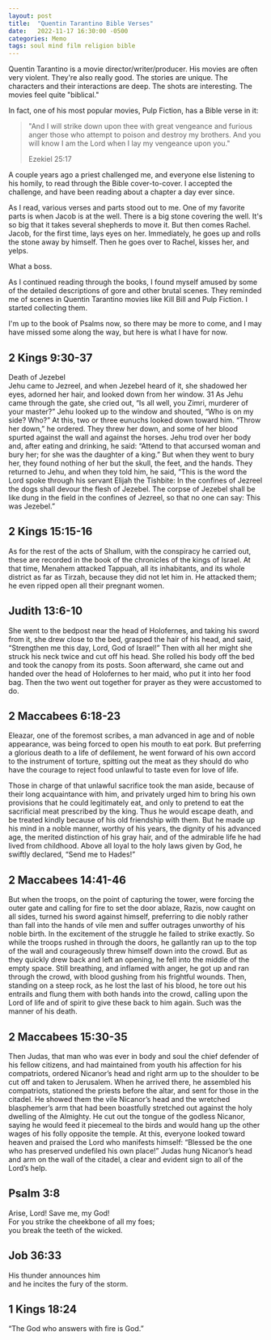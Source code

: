 ```yaml
---
layout: post
title:  "Quentin Tarantino Bible Verses"
date:   2022-11-17 16:30:00 -0500
categories: Memo
tags: soul mind film religion bible
---
```

Quentin Tarantino is a movie director/writer/producer. His movies are often very violent. They're also really good. The stories are unique. The characters and their interactions are deep. The shots are interesting. The movies feel quite "biblical."

In fact, one of his most popular movies, Pulp Fiction, has a Bible verse in it:
> "And I will strike down upon thee with great vengeance and furious anger those who attempt to poison and destroy my brothers. And you will know I am the Lord when I lay my vengeance upon you."
> 
> Ezekiel 25:17

A couple years ago a priest challenged me, and everyone else listening to his homily, to read through the Bible cover-to-cover. I accepted the challenge, and have been reading about a chapter a day ever since.

As I read, various verses and parts stood out to me. One of my favorite parts is when Jacob is at the well. There is a big stone covering the well. It's so big that it takes several shepherds to move it. But then comes Rachel. Jacob, for the first time, lays eyes on her. Immediately, he goes up and rolls the stone away by himself. Then he goes over to Rachel, kisses her, and yelps.

What a boss.

As I continued reading through the books, I found myself amused by some of the detailed descriptions of gore and other brutal scenes. They reminded me of scenes in Quentin Tarantino movies like Kill Bill and Pulp Fiction. I started collecting them.

I'm up to the book of Psalms now, so there may be more to come, and I may have missed some along the way, but here is what I have for now.

## 2 Kings 9:30-37
Death of Jezebel<br>
Jehu came to Jezreel, and when Jezebel heard of it, she shadowed her eyes, adorned her hair, and looked down from her window. 31 As Jehu came through the gate, she cried out, “Is all well, you Zimri, murderer of your master?” Jehu looked up to the window and shouted, “Who is on my side? Who?” At this, two or three eunuchs looked down toward him. “Throw her down,” he ordered. They threw her down, and some of her blood spurted against the wall and against the horses. Jehu trod over her body and, after eating and drinking, he said: “Attend to that accursed woman and bury her; for she was the daughter of a king.” But when they went to bury her, they found nothing of her but the skull, the feet, and the hands. They returned to Jehu, and when they told him, he said, “This is the word the Lord spoke through his servant Elijah the Tishbite: In the confines of Jezreel the dogs shall devour the flesh of Jezebel. The corpse of Jezebel shall be like dung in the field in the confines of Jezreel, so that no one can say: This was Jezebel.”

## 2 Kings 15:15-16
As for the rest of the acts of Shallum, with the conspiracy he carried out, these are recorded in the book of the chronicles of the kings of Israel. At that time, Menahem attacked Tappuah, all its inhabitants, and its whole district as far as Tirzah, because they did not let him in. He attacked them; he even ripped open all their pregnant women.

## Judith 13:6-10
She went to the bedpost near the head of Holofernes, and taking his sword from it, she drew close to the bed, grasped the hair of his head, and said, “Strengthen me this day, Lord, God of Israel!” Then with all her might she struck his neck twice and cut off his head. She rolled his body off the bed and took the canopy from its posts. Soon afterward, she came out and handed over the head of Holofernes to her maid, who put it into her food bag. Then the two went out together for prayer as they were accustomed to do.

## 2 Maccabees 6:18-23
Eleazar, one of the foremost scribes, a man advanced in age and of noble appearance, was being forced to open his mouth to eat pork. But preferring a glorious death to a life of defilement, he went forward of his own accord to the instrument of torture, spitting out the meat as they should do who have the courage to reject food unlawful to taste even for love of life.

Those in charge of that unlawful sacrifice took the man aside, because of their long acquaintance with him, and privately urged him to bring his own provisions that he could legitimately eat, and only to pretend to eat the sacrificial meat prescribed by the king. Thus he would escape death, and be treated kindly because of his old friendship with them. But he made up his mind in a noble manner, worthy of his years, the dignity of his advanced age, the merited distinction of his gray hair, and of the admirable life he had lived from childhood. Above all loyal to the holy laws given by God, he swiftly declared, “Send me to Hades!”

## 2 Maccabees 14:41-46
But when the troops, on the point of capturing the tower, were forcing the outer gate and calling for fire to set the door ablaze, Razis, now caught on all sides, turned his sword against himself, preferring to die nobly rather than fall into the hands of vile men and suffer outrages unworthy of his noble birth. In the excitement of the struggle he failed to strike exactly. So while the troops rushed in through the doors, he gallantly ran up to the top of the wall and courageously threw himself down into the crowd. But as they quickly drew back and left an opening, he fell into the middle of the empty space. Still breathing, and inflamed with anger, he got up and ran through the crowd, with blood gushing from his frightful wounds. Then, standing on a steep rock, as he lost the last of his blood, he tore out his entrails and flung them with both hands into the crowd, calling upon the Lord of life and of spirit to give these back to him again. Such was the manner of his death.

## 2 Maccabees 15:30-35
Then Judas, that man who was ever in body and soul the chief defender of his fellow citizens, and had maintained from youth his affection for his compatriots, ordered Nicanor’s head and right arm up to the shoulder to be cut off and taken to Jerusalem. When he arrived there, he assembled his compatriots, stationed the priests before the altar, and sent for those in the citadel. He showed them the vile Nicanor’s head and the wretched blasphemer’s arm that had been boastfully stretched out against the holy dwelling of the Almighty. He cut out the tongue of the godless Nicanor, saying he would feed it piecemeal to the birds and would hang up the other wages of his folly opposite the temple. At this, everyone looked toward heaven and praised the Lord who manifests himself: “Blessed be the one who has preserved undefiled his own place!” Judas hung Nicanor’s head and arm on the wall of the citadel, a clear and evident sign to all of the Lord’s help.

## Psalm 3:8
Arise, Lord! Save me, my God!<br>
For you strike the cheekbone of all my foes;<br>
you break the teeth of the wicked.

## Job 36:33
His thunder announces him<br>
and he incites the fury of the storm.

## 1 Kings 18:24
“The God who answers with fire is God.”